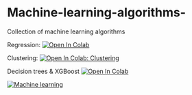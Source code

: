 # Machine-learning-algorithms-
Collection of machine learning algorithms

Regression:
<a target="_blank" href="https://colab.research.google.com/github/likeajumprope/Machine-learning-algorithms/blob/main/Regression.ipynb">
  <img src="https://colab.research.google.com/assets/colab-badge.svg" alt="Open In Colab"/>
</a>

Clustering:
<a target="_blank" href="https://colab.research.google.com/github/likeajumprope/Machine-learning-algorithms/blob/main/Clustering.ipynb">
  <img src="https://colab.research.google.com/assets/colab-badge.svg" alt="Open In Colab: Clustering"/>
</a>

Decision trees & XGBoost
<a target="_blank" href="https://colab.research.google.com/github/likeajumprope/Machine-learning-algorithms/blob/main/Decision_trees.ipynb">
  <img src="https://colab.research.google.com/assets/colab-badge.svg" alt="Open In Colab"/>
</a>

<a target="_blank" href="https://colab.research.google.com/github/likeajumprope/Machine-learning-algorithms/blob/main/Clustering.ipynb">
  <img src="https://colab.research.google.com/assets/colab-badge.svg" alt="Machine learning"/>
</a>

